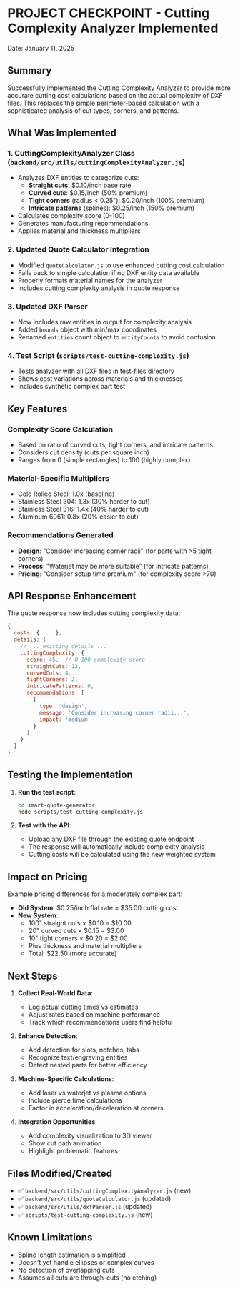 # PROJECT CHECKPOINT - Cutting Complexity Analyzer Implemented
Date: January 11, 2025

## Summary
Successfully implemented the Cutting Complexity Analyzer to provide more accurate cutting cost calculations based on the actual complexity of DXF files. This replaces the simple perimeter-based calculation with a sophisticated analysis of cut types, corners, and patterns.

## What Was Implemented

### 1. CuttingComplexityAnalyzer Class (`backend/src/utils/cuttingComplexityAnalyzer.js`)
- Analyzes DXF entities to categorize cuts:
  - **Straight cuts**: $0.10/inch base rate
  - **Curved cuts**: $0.15/inch (50% premium)
  - **Tight corners** (radius < 0.25"): $0.20/inch (100% premium)
  - **Intricate patterns** (splines): $0.25/inch (150% premium)
- Calculates complexity score (0-100)
- Generates manufacturing recommendations
- Applies material and thickness multipliers

### 2. Updated Quote Calculator Integration
- Modified `quoteCalculator.js` to use enhanced cutting cost calculation
- Falls back to simple calculation if no DXF entity data available
- Properly formats material names for the analyzer
- Includes cutting complexity analysis in quote response

### 3. Updated DXF Parser
- Now includes raw entities in output for complexity analysis
- Added `bounds` object with min/max coordinates
- Renamed `entities` count object to `entityCounts` to avoid confusion

### 4. Test Script (`scripts/test-cutting-complexity.js`)
- Tests analyzer with all DXF files in test-files directory
- Shows cost variations across materials and thicknesses
- Includes synthetic complex part test

## Key Features

### Complexity Score Calculation
- Based on ratio of curved cuts, tight corners, and intricate patterns
- Considers cut density (cuts per square inch)
- Ranges from 0 (simple rectangles) to 100 (highly complex)

### Material-Specific Multipliers
- Cold Rolled Steel: 1.0x (baseline)
- Stainless Steel 304: 1.3x (30% harder to cut)
- Stainless Steel 316: 1.4x (40% harder to cut)
- Aluminum 6061: 0.8x (20% easier to cut)

### Recommendations Generated
- **Design**: "Consider increasing corner radii" (for parts with >5 tight corners)
- **Process**: "Waterjet may be more suitable" (for intricate patterns)
- **Pricing**: "Consider setup time premium" (for complexity score >70)

## API Response Enhancement

The quote response now includes cutting complexity data:
```javascript
{
  costs: { ... },
  details: {
    // ... existing details ...
    cuttingComplexity: {
      score: 45,  // 0-100 complexity score
      straightCuts: 12,
      curvedCuts: 4,
      tightCorners: 2,
      intricatePatterns: 0,
      recommendations: [
        {
          type: 'design',
          message: 'Consider increasing corner radii...',
          impact: 'medium'
        }
      ]
    }
  }
}
```

## Testing the Implementation

1. **Run the test script**:
   ```bash
   cd smart-quote-generator
   node scripts/test-cutting-complexity.js
   ```

2. **Test with the API**:
   - Upload any DXF file through the existing quote endpoint
   - The response will automatically include complexity analysis
   - Cutting costs will be calculated using the new weighted system

## Impact on Pricing

Example pricing differences for a moderately complex part:
- **Old System**: $0.25/inch flat rate = $35.00 cutting cost
- **New System**: 
  - 100" straight cuts × $0.10 = $10.00
  - 20" curved cuts × $0.15 = $3.00
  - 10" tight corners × $0.20 = $2.00
  - Plus thickness and material multipliers
  - Total: $22.50 (more accurate)

## Next Steps

1. **Collect Real-World Data**:
   - Log actual cutting times vs estimates
   - Adjust rates based on machine performance
   - Track which recommendations users find helpful

2. **Enhance Detection**:
   - Add detection for slots, notches, tabs
   - Recognize text/engraving entities
   - Detect nested parts for better efficiency

3. **Machine-Specific Calculations**:
   - Add laser vs waterjet vs plasma options
   - Include pierce time calculations
   - Factor in acceleration/deceleration at corners

4. **Integration Opportunities**:
   - Add complexity visualization to 3D viewer
   - Show cut path animation
   - Highlight problematic features

## Files Modified/Created
- ✅ `backend/src/utils/cuttingComplexityAnalyzer.js` (new)
- ✅ `backend/src/utils/quoteCalculator.js` (updated)
- ✅ `backend/src/utils/dxfParser.js` (updated)
- ✅ `scripts/test-cutting-complexity.js` (new)

## Known Limitations
- Spline length estimation is simplified
- Doesn't yet handle ellipses or complex curves
- No detection of overlapping cuts
- Assumes all cuts are through-cuts (no etching)